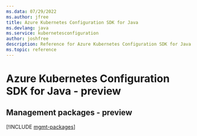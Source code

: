 ```yaml
---
ms.data: 07/29/2022
ms.author: jfree
title: Azure Kubernetes Configuration SDK for Java
ms.devlang: java
ms.service: kubernetesconfiguration
author: joshfree
description: Reference for Azure Kubernetes Configuration SDK for Java
ms.topic: reference
---
```

# Azure Kubernetes Configuration SDK for Java - preview

## Management packages - preview
[!INCLUDE [mgmt-packages](kubernetes-configuration-mgmt-index.md)]